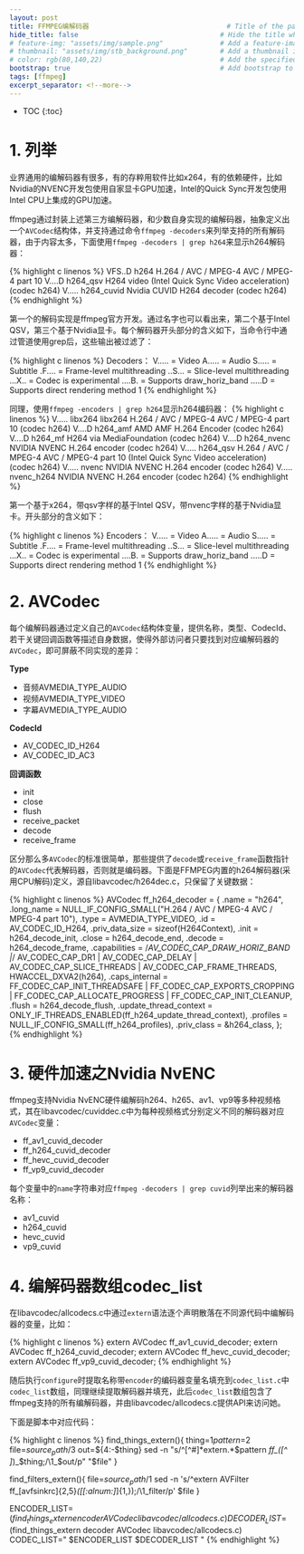 ```yaml
---
layout: post
title: FFMPEG编解码器                                  # Title of the page
hide_title: false                                   # Hide the title when displaying the post, but shown in lists of posts
# feature-img: "assets/img/sample.png"              # Add a feature-image to the post
# thumbnail: "assets/img/stb_background.png"        # Add a thumbnail image on blog view
# color: rgb(80,140,22)                             # Add the specified color as feature image, and change link colors in post
bootstrap: true                                     # Add bootstrap to the page
tags: [ffmpeg]
excerpt_separator: <!--more-->
---
```


<!--more-->
* TOC
{:toc}

# 1. 列举

业界通用的编解码器有很多，有的存粹用软件比如x264，有的依赖硬件，比如Nvidia的NVENC开发包使用自家显卡GPU加速，Intel的Quick Sync开发包使用Intel CPU上集成的GPU加速。

ffmpeg通过封装上述第三方编解码器，和少数自身实现的编解码器，抽象定义出一个`AVCodec`结构体，并支持通过命令`ffmpeg -decoders`来列举支持的所有解码器，由于内容太多，下面使用`ffmpeg -decoders | grep h264`来显示h264解码器：

{% highlight c linenos %}
VFS..D h264                 H.264 / AVC / MPEG-4 AVC / MPEG-4 part 10
V....D h264_qsv             H264 video (Intel Quick Sync Video acceleration) (codec h264)
V..... h264_cuvid           Nvidia CUVID H264 decoder (codec h264)
{% endhighlight %}

第一个的解码实现是ffmpeg官方开发。通过名字也可以看出来，第二个基于Intel QSV，第三个基于Nvidia显卡。每个解码器开头部分的含义如下，当命令行中通过管道使用grep后，这些输出被过滤了：

{% highlight c linenos %}
Decoders：
V..... = Video
 A..... = Audio
 S..... = Subtitle
 .F.... = Frame-level multithreading
 ..S... = Slice-level multithreading
 ...X.. = Codec is experimental
 ....B. = Supports draw_horiz_band
 .....D = Supports direct rendering method 1
{% endhighlight %}

同理，使用`ffmpeg -encoders | grep h264`显示h264编码器：
{% highlight c linenos %}
V..... libx264              libx264 H.264 / AVC / MPEG-4 AVC / MPEG-4 part 10 (codec h264)
V....D h264_amf             AMD AMF H.264 Encoder (codec h264)
V....D h264_mf              H264 via MediaFoundation (codec h264)
V....D h264_nvenc           NVIDIA NVENC H.264 encoder (codec h264)
V..... h264_qsv             H.264 / AVC / MPEG-4 AVC / MPEG-4 part 10 (Intel Quick Sync Video acceleration) (codec h264)
V..... nvenc                NVIDIA NVENC H.264 encoder (codec h264)
V..... nvenc_h264           NVIDIA NVENC H.264 encoder (codec h264)
{% endhighlight %}

第一个基于x264，带qsv字样的基于Intel QSV，带nvenc字样的基于Nvidia显卡。开头部分的含义如下：

{% highlight c linenos %}
Encoders：
V..... = Video
 A..... = Audio
 S..... = Subtitle
 .F.... = Frame-level multithreading
 ..S... = Slice-level multithreading
 ...X.. = Codec is experimental
 ....B. = Supports draw_horiz_band
 .....D = Supports direct rendering method 1
{% endhighlight %}

# 2. AVCodec

每个编解码器通过定义自己的`AVCodec`结构体变量，提供名称，类型、CodecId、若干关键回调函数等描述自身数据，使得外部访问者只要找到对应编解码器的`AVCodec`，即可屏蔽不同实现的差异：

**Type**

* 音频AVMEDIA_TYPE_AUDIO
* 视频AVMEDIA_TYPE_VIDEO
* 字幕AVMEDIA_TYPE_AUDIO

**CodecId**

* AV_CODEC_ID_H264
* AV_CODEC_ID_AC3

**回调函数**

* init
* close
* flush
* receive_packet
* decode
* receive_frame

区分那么多`AVCodec`的标准很简单，那些提供了`decode`或`receive_frame`函数指针的`AVCodec`代表解码器，否则就是编码器。下面是FFMPEG内置的h264解码器(采用CPU解码)定义，源自libavcodec/h264dec.c，只保留了关键数据：

{% highlight c linenos %}
AVCodec ff_h264_decoder = {
    .name                  = "h264",
    .long_name             = NULL_IF_CONFIG_SMALL("H.264 / AVC / MPEG-4 AVC / MPEG-4 part 10"),
    .type                  = AVMEDIA_TYPE_VIDEO,
    .id                    = AV_CODEC_ID_H264,
    .priv_data_size        = sizeof(H264Context),
    .init                  = h264_decode_init,
    .close                 = h264_decode_end,
    .decode                = h264_decode_frame,
    .capabilities          = /*AV_CODEC_CAP_DRAW_HORIZ_BAND |*/ AV_CODEC_CAP_DR1 |
                             AV_CODEC_CAP_DELAY | AV_CODEC_CAP_SLICE_THREADS |
                             AV_CODEC_CAP_FRAME_THREADS,
                               HWACCEL_DXVA2(h264),
    .caps_internal         = FF_CODEC_CAP_INIT_THREADSAFE | FF_CODEC_CAP_EXPORTS_CROPPING |
                             FF_CODEC_CAP_ALLOCATE_PROGRESS | FF_CODEC_CAP_INIT_CLEANUP,
    .flush                 = h264_decode_flush,
    .update_thread_context = ONLY_IF_THREADS_ENABLED(ff_h264_update_thread_context),
    .profiles              = NULL_IF_CONFIG_SMALL(ff_h264_profiles),
    .priv_class            = &h264_class,
};
{% endhighlight %}

# 3. 硬件加速之Nvidia NvENC

ffmpeg支持Nvidia NvENC硬件编解码h264、h265、av1、vp9等多种视频格式，其在libavcodec/cuviddec.c中为每种视频格式分别定义不同的解码器对应`AVCodec`变量：

* ff_av1_cuvid_decoder
* ff_h264_cuvid_decoder
* ff_hevc_cuvid_decoder
* ff_vp9_cuvid_decoder

每个变量中的`name`字符串对应`ffmpeg -decoders | grep cuvid`列举出来的解码器名称：

* av1_cuvid
* h264_cuvid
* hevc_cuvid
* vp9_cuvid

# 4. 编解码器数组codec_list

在libavcodec/allcodecs.c中通过`extern`语法逐个声明散落在不同源代码中编解码器的变量，比如：

{% highlight c linenos %}
extern AVCodec ff_av1_cuvid_decoder;
extern AVCodec ff_h264_cuvid_decoder;
extern AVCodec ff_hevc_cuvid_decoder;
extern AVCodec ff_vp9_cuvid_decoder;
{% endhighlight %}

随后执行`configure`时提取名称带`encoder`的编码器变量名填充到`codec_list.c`中`codec_list`数组，同理继续提取解码器并填充，此后`codec_list`数组包含了ffmpeg支持的所有编解码器，并由libavcodec/allcodecs.c提供API来访问她。

下面是脚本中对应代码：

{% highlight c linenos %}
find_things_extern(){
    thing=$1
    pattern=$2
    file=$source_path/$3
    out=${4:-$thing}
    sed -n "s/^[^#]*extern.*$pattern *ff_\([^ ]*\)_$thing;/\1_$out/p" "$file"
}

find_filters_extern(){
    file=$source_path/$1
    sed -n 's/^extern AVFilter ff_[avfsinkrc]\{2,5\}_\([[:alnum:]_]\{1,\}\);/\1_filter/p' $file
}

ENCODER_LIST=$(find_things_extern encoder AVCodec libavcodec/allcodecs.c)
DECODER_LIST=$(find_things_extern decoder AVCodec libavcodec/allcodecs.c)
CODEC_LIST="
    $ENCODER_LIST
    $DECODER_LIST
"
{% endhighlight %}